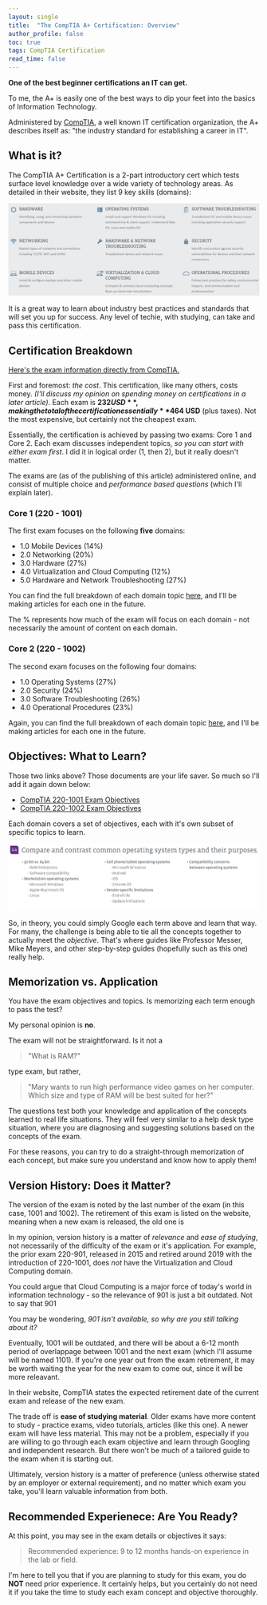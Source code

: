 ```yaml
---
layout: single
title:  "The CompTIA A+ Certification: Overview"
author_profile: false
toc: true
tags: CompTIA Certification
read_time: false
---
```


**One of the best beginner certifications an IT can get.**

To me, the A+ is easily one of the best ways to dip your feet into the basics of Information Technology.

Administered by [CompTIA](https://www.comptia.org/), a well known IT certification organization, the A+ describes itself as: "the industry standard for establishing a career in IT".

## What is it?

The CompTIA A+ Certification is a 2-part introductory cert which tests surface level knowledge over a wide variety of technology areas. As detailed in their website, they list 9 key skills (domains):

![The Nine CompTIA A+ Domains](/assets/images/comptia/a/aplusdomains.jpg)

It is a great way to learn about industry best practices and standards that will set you up for success. Any level of techie, with studying, can take and pass this certification.

## Certification Breakdown

[Here's the exam information directly from CompTIA.](https://www.comptia.org/certifications/a)

First and foremost: *the cost*. This certification, like many others, costs money. *(I'll discuss my opinion on spending money on certifications in a later article)*. Each exam is **$232 USD**, making the total of the certification essentially **$464 USD** (plus taxes). Not the most expensive, but certainly not the cheapest exam.

Essentially, the certification is achieved by passing two exams: Core 1 and Core 2. Each exam discusses independent topics, *so you can start with either exam first*. I did it in logical order (1, then 2), but it really doesn't matter.

The exams are (as of the publishing of this article) administered online, and consist of multiple choice and *performance based questions* (which I'll explain later).

### Core 1 (220 - 1001)

The first exam focuses on the following **five** domains:
* 1.0 Mobile Devices (14%)
* 2.0 Networking (20%)
* 3.0 Hardware (27%)
* 4.0 Virtualization and Cloud Computing (12%)
* 5.0 Hardware and Network Troubleshooting (27%)

You can find the full breakdown of each domain topic [here](https://www.comptia.jp/pdf/comptia-a-220-1001-exam-objectives.pdf), and I'll be making articles for each one in the future.

The % represents how much of the exam will focus on each domain - not necessarily the amount of content on each domain.

### Core 2 (220 - 1002)

The second exam focuses on the following four domains:
* 1.0 Operating Systems (27%)
* 2.0 Security (24%)
* 3.0 Software Troubleshooting (26%)
* 4.0 Operational Procedures (23%)

Again, you can find the full breakdown of each domain topic [here](https://www.nybi.org/documents/220-1002-exam-objectives.pdf), and I'll be making articles for each one in the future.

## Objectives: What to Learn?

Those two links above? Those documents are your life saver. So much so I'll add it again down below:
* [CompTIA 220-1001 Exam Objectives](https://www.comptia.jp/pdf/comptia-a-220-1001-exam-objectives.pdf)
* [CompTIA 220-1002 Exam Objectives](https://www.nybi.org/documents/220-1002-exam-objectives.pdf)

Each domain covers a set of objectives, each with it's own subset of specific topics to learn.

![Exam 1.1 Objectives](/assets/images/comptia/a/explobj.jpg)

So, in theory, you could simply Google each term above and learn that way. For many, the challenge is being able to tie all the concepts together to actually meet the *objective*. That's where guides like Professor Messer, Mike Meyers, and other step-by-step guides (hopefully such as this one) really help.

## Memorization vs. Application

You have the exam objectives and topics. Is memorizing each term enough to pass the test?

My personal opinion is **no**.

The exam will not be straightforward. Is it not a
> "What is RAM?"

type exam, but rather,
> "Mary wants to run high performance video games on her computer. Which size and type of RAM will be best suited for her?"

The questions test both your knowledge and application of the concepts learned to real life situations. They will feel very similar to a help desk type situation, where you are diagnosing and suggesting solutions based on the concepts of the exam.

For these reasons, you can try to do a straight-through memorization of each concept, but make sure you understand and know how to apply them!

## Version History: Does it Matter?

The version of the exam is noted by the last number of the exam (in this case, 1001 and 1002). The retirement of this exam is listed on the website, meaning when a new exam is released, the old one is

In my opinion, version history is a matter of *relevance* and *ease of studying*, not necessarily of the difficulty of the exam or it's application. For example, the prior exam 220-901, released in 2015 and retired around 2019 with the introduction of 220-1001, does *not* have the Virtualization and Cloud Computing domain.

You could argue that Cloud Computing is a major force of today's world in information technology - so the relevance of 901 is just a bit outdated. Not to say that 901

You may be wondering, *901 isn't available, so why are you still talking about it?*

Eventually, 1001 will be outdated, and there will be about a 6-12 month period of overlappage between 1001 and the next exam (which I'll assume will be named 1101). If you're one year out from the exam retirement, it may be worth waiting the year for the new exam to come out, since it will be more releavant.

In their website, CompTIA states the expected retirement date of the current exam and release of the new exam.

The trade off is **ease of studying material**. Older exams have more content to study - practice exams, video tutorials, articles (like this one). A newer exam will have less material. This may not be a problem, especially if you are willing to go through each exam objective and learn through Googling and independent research. But there won't be much of a tailored guide to the exam when it is starting out.

Ultimately, version history is a matter of preference (unless otherwise stated by an employer or external requirement), and no matter which exam you take, you'll learn valuable information from both.

## Recommended Experienece: Are You Ready?

At this point, you may see in the exam details or objectives it says:
> Recommended experience: 9 to 12 months hands-on experience in the lab or field.

I'm here to tell you that if you are planning to study for this exam, you do **NOT** need prior experience. It certainly helps, but you certainly do not need it if you take the time to study each exam concept and objective thoroughly.